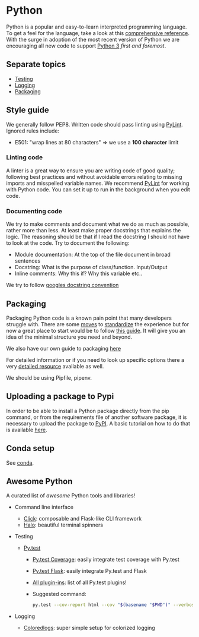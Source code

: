 # Python

Python is a popular and easy-to-learn interpreted programming language. To get a feel for the language, take a look at this [comprehensive reference][python-ref]. With the surge in adoption of the most recent version of Python we are encouraging all new code to support [Python 3][python3] _first and foremost_.

## Separate topics

- [Testing](testing.md)
- [Logging](logging.md)
- [Packaging](count_variants/overview.md)

## Style guide

We generally follow PEP8. Written code should pass linting using [PyLint][pylint]. Ignored rules include:

- E501: "wrap lines at 80 characters" => we use a **100 character** limit

### Linting code

A linter is a great way to ensure you are writing code of good quality; following best practices and without avoidable errors relating to missing imports and misspelled variable names. We recommend [PyLint][pylint] for working with Python code. You can set it up to run in the background when you edit code.

### Documenting code

We try to make comments and document what we do as much as possible, rather more than less.
At least make proper docstrings that explains the logic. The reasoning should be that if I read the docstring I should not have to look at the code.
Try to document the following:

- Module documentation: At the top of the file document in broad sentences
- Docstring: What is the purpose of class/function. Input/Output
- Inline comments: Why this if? Why this variable etc..

We try to follow [googles docstring convention][docstrings]

## Packaging

Packaging Python code is a known pain point that many developers struggle with. There are some [moves][pipenv] to [standardize][pipfile] the experience but for now a great place to start would be to follow [this guide][mini-guide]. It will give you an idea of the minimal structure you need and beyond.

We also have our own guide to packaging [here](count_variants/overview.md)

For detailed information or if you need to look up specific options there a very [detailed resource](https://packaging.python.org/) available as well.

We should be using Pipfile, pipenv.

## Uploading a package to Pypi

In order to be able to install a Python package directly from the pip command, or from the requirements file of another software package, it is necessary to upload the package to [PyPI][PyPI]. A basic tutorial on how to do that is available [here](uploading_to_pypi.md).


## Conda setup

See [conda](../conda/README.md).

## Awesome Python

A curated list of _awesome_ Python tools and libraries!

- Command line interface

  - [Click][click]: composable and Flask-like CLI framework
  - [Halo][halo]: beautiful terminal spinners

- Testing

  - [Py.test][pytest]

    - [Py.test Coverage][pytest-cov]: easily integrate test coverage with Py.test
    - [Py.test Flask][pytest-flask]: easily integrate Py.test and Flask
    - [All plugin-ins][pytest-plugins]: list of all Py.test plugins!
    - Suggested command:

      ```bash
      py.test --cov-report html --cov "$(basename "$PWD")" --verbose --color=yes tests/
      ```

- Logging

  - [Coloredlogs][coloredlogs]: super simple setup for colorized logging

[mini-guide]: https://python-packaging.readthedocs.io/en/latest/minimal.html
[pipenv]: https://github.com/kennethreitz/pipenv
[pipfile]: https://github.com/pypa/pipfile
[python-ref]: https://github.com/justmarkham/python-reference/blob/master/reference.py
[python3]: https://docs.python.org/3/
[pylint]: https://www.pylint.org/
[click]: http://click.pocoo.org/
[halo]: https://github.com/ManrajGrover/halo
[PyPI]: https://pypi.python.org/pypi
[pytest]: https://docs.pytest.org/en/latest/
[pytest-cov]: http://pytest-cov.readthedocs.io/en/latest/readme.html
[pytest-flask]: https://pypi.python.org/pypi/pytest-flask
[pytest-plugins]: https://pytest.readthedocs.io/en/2.7.3/plugins_index/index.html
[coloredlogs]: https://coloredlogs.readthedocs.io/en/latest/
[docstrings]: http://sphinxcontrib-napoleon.readthedocs.io/en/latest/example_google.html
